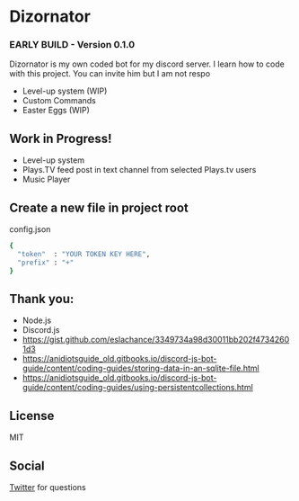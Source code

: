 # Dizornator
### EARLY BUILD - Version 0.1.0

Dizornator is my own coded bot for my discord server. I learn how to code with this project. You can invite him but I am not respo

  - Level-up system (WIP)
  - Custom Commands
  - Easter Eggs (WIP)

## Work in Progress!

  - Level-up system
  - Plays.TV feed post in text channel from selected Plays.tv users
  - Music Player
  
## Create a new file in project root
config.json

```sh
{ 
  "token"  : "YOUR TOKEN KEY HERE",
  "prefix" : "+"
}
```


## Thank you:
  - Node.js
  - Discord.js
  - https://gist.github.com/eslachance/3349734a98d30011bb202f47342601d3
  - https://anidiotsguide_old.gitbooks.io/discord-js-bot-guide/content/coding-guides/storing-data-in-an-sqlite-file.html
  - https://anidiotsguide_old.gitbooks.io/discord-js-bot-guide/content/coding-guides/using-persistentcollections.html
  
## License
MIT

## Social
[Twitter](https://twitter.com/SuperDizor) for questions